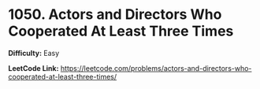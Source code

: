 # 1050. Actors and Directors Who Cooperated At Least Three Times

**Difficulty:** Easy

**LeetCode Link:** https://leetcode.com/problems/actors-and-directors-who-cooperated-at-least-three-times/

